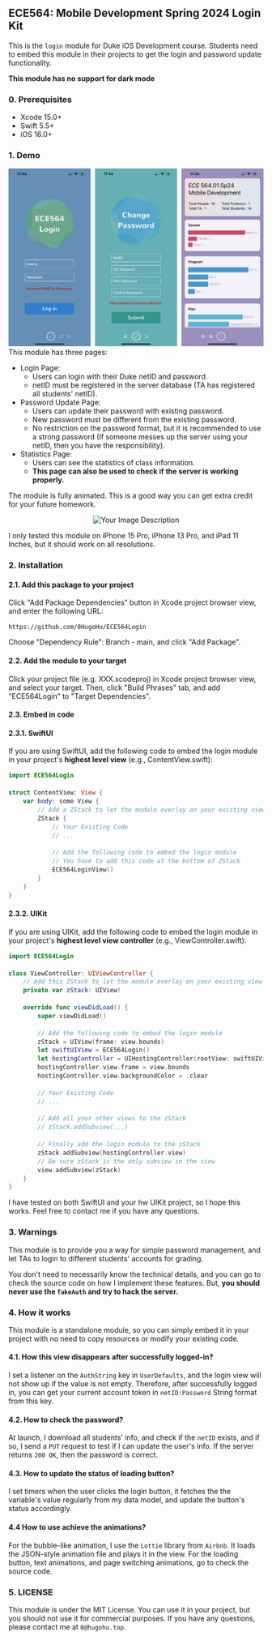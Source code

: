 
## ECE564: Mobile Development Spring 2024 Login Kit

This is the ```login``` module for Duke iOS Development course. Students need to embed this module in their projects to get the login and password update functionality.

**This module has no support for dark mode**

### 0. Prerequisites
- Xcode 15.0+
- Swift 5.5+
- iOS 16.0+

### 1. Demo
![](Sources/ECE564Login/Resources/demo.jpg)
This module has three pages:
- Login Page: 
    - Users can login with their Duke netID and password.
    - netID must be registered in the server database (TA has registered all students' netID).
- Password Update Page:
    - Users can update their password with existing password.
    - New password must be different from the existing password.
    - No restriction on the password format, but it is recommended to use a strong password (If someone messes up the server using your netID, then you have the responsibility).
- Statistics Page:
    - Users can see the statistics of class information.
    - **This page can also be used to check if the server is working properly.**

The module is fully animated. This is a good way you can get extra credit for your future homework.

<p align="center">
  <img src="Sources/ECE564Login/Resources/demo-gif.gif" width="200" alt="Your Image Description">
</p>

I only tested this module on iPhone 15 Pro, iPhone 13 Pro, and iPad 11 Inches, but it should work on all resolutions.

### 2. Installation
#### 2.1. Add this package to your project
Click "Add Package Dependencies" button in Xcode project browser view, and enter the following URL:
```
https://github.com/0HugoHu/ECE564Login
```

Choose "Dependency Rule": Branch - main, and click "Add Package".

#### 2.2. Add the module to your target
Click your project file (e.g. XXX.xcodeproj) in Xcode project browser view, and select your target. Then, click "Build Phrases" tab, and add "ECE564Login" to "Target Dependencies".

#### 2.3. Embed in code
#### 2.3.1. SwiftUI
If you are using SwiftUI, add the following code to embed the login module in your project's **highest level view** (e.g., ContentView.swift):
```swift
import ECE564Login

struct ContentView: View {
    var body: some View {
        // Add a ZStack to let the module overlay on your existing view
        ZStack {
            // Your Existing Code
            // ...

            // Add the following code to embed the login module
            // You have to add this code at the bottom of ZStack
            ECE564LoginView()
        }
    }
}
```

#### 2.3.2. UIKit
If you are using UIKit, add the following code to embed the login module in your project's **highest level view controller** (e.g., ViewController.swift):
```swift
import ECE564Login

class ViewController: UIViewController {
    // Add this ZStack to let the module overlay on your existing view
    private var zStack: UIView!

    override func viewDidLoad() {
        super.viewDidLoad()

        // Add the following code to embed the login module
        zStack = UIView(frame: view.bounds)
        let swiftUIView = ECE564Login()
        let hostingController = UIHostingController(rootView: swiftUIView)
        hostingController.view.frame = view.bounds
        hostingController.view.backgroundColor = .clear

        // Your Existing Code
        // ...

        // Add all your other views to the zStack
        // zStack.addSubview(...)

        // Finally add the login module to the zStack
        zStack.addSubview(hostingController.view)
        // Be sure zStack is the only subview in the view
        view.addSubview(zStack)
    }
}
```

I have tested on both SwiftUI and your hw UIKit project, so I hope this works. Feel free to contact me if you have any questions.

### 3. Warnings
This module is to provide you a way for simple password management, and let TAs to login to different students' accounts for grading.

You don't need to necessarily know the technical details, and you can go to check the source code on how I implement these features. But, **you should never use the ```fakeAuth``` and try to hack the server.**


### 4. How it works
This module is a standalone module, so you can simply embed it in your project with no need to copy resources or modify your existing code.

#### 4.1. How this view disappears after successfully logged-in?
I set a listener on the ```AuthString``` key in ```UserDefaults```, and the login view will not show up if the value is not empty. Therefore, after successfully logged in, you can get your current account token in ```netID:Password``` String format from this key.

#### 4.2. How to check the password?
At launch, I download all students' info, and check if the ```netID``` exists, and if so, I send a ```PUT``` request to test if I can update the user's info. If the server returns ```200 OK```, then the password is correct.

#### 4.3. How to update the status of loading button?
I set timers when the user clicks the login button, it fetches the the variable's value regularly from my data model, and update the button's status accordingly.

#### 4.4 How to use achieve the animations?
For the bubble-like animation, I use the ```Lottie``` library from ```Airbnb```. It loads the JSON-style animation file and plays it in the view. For the loading button, text animations, and page switching animations, go to check the source code.


### 5. LICENSE
This module is under the MIT License. You can use it in your project, but you should not use it for commercial purposes. If you have any questions, please contact me at ```0@hugohu.top```.



